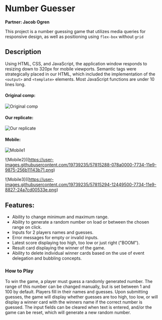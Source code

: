# Number Guesser
**Partner: Jacob Ogren**

This project is a number guessing game that utilizes media queries for responsive design, as well as positioning using `flex-box` without `grid`

## Description
Using HTML, CSS, and JavaScript, the application window responds to resizing down to 320px for mobile viewports. Semantic tags were strategically placed in our HTML, which included the implementation of the `<output>` and `<template>` elements. Most JavaScript functions are under 10 lines long.

#### Original comp:

![Original comp](http://frontend.turing.io/assets/images/projects/number-guesser/week2-numberguesser-01.jpg)

#### Our replicate:

![Our replicate](https://user-images.githubusercontent.com/19739235/57815258-ee814f00-7733-11e9-9b8e-17aa123ad7e5.png)

#### Mobile:

![Mobile1](https://user-images.githubusercontent.com/19739235/57815276-fb9e3e00-7733-11e9-8301-9c0351db1273.png)

![Mobile2]((https://user-images.githubusercontent.com/19739235/57815288-078a0000-7734-11e9-9875-256b11143b71.png)

![Mobile3]((https://user-images.githubusercontent.com/19739235/57815294-12449500-7734-11e9-8827-24a7cd00533e.png)

## Features:
- Ability to change minimum and maximum range.
- Ability to generate a random number on load or between the chosen range on click.
- Inputs for 2 players names and guesses.
- Error messages for empty or invalid inputs.
- Latest score displaying too high, too low or just right ("BOOM").
- Result card displaying the winner of the game.
- Ability to delete individual winner cards based on the use of event delegation and bubbling concepts.


### How to Play

To win the game, a player must guess a randomly generated number.  The range of this number can be changed manually, but is set between 1 and 100 by default. Players fill in their names and guesses. Upon submitting guesses, the game will display whether guesses are too high, too low, or will display a winner card with the winners name if the correct number is guessed.  The input fields can be cleared when text is entered, and/or the game can be reset, which will generate a new random number.